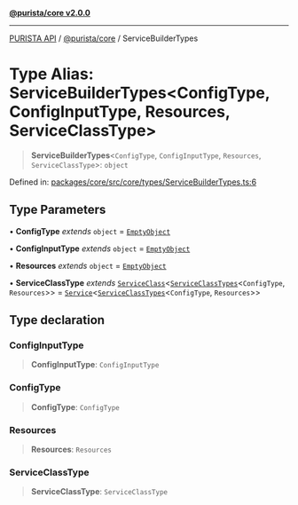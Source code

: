 [**@purista/core v2.0.0**](../README.md)

***

[PURISTA API](../../../packages.md) / [@purista/core](../README.md) / ServiceBuilderTypes

# Type Alias: ServiceBuilderTypes\<ConfigType, ConfigInputType, Resources, ServiceClassType\>

> **ServiceBuilderTypes**\<`ConfigType`, `ConfigInputType`, `Resources`, `ServiceClassType`\>: `object`

Defined in: [packages/core/src/core/types/ServiceBuilderTypes.ts:6](https://github.com/puristajs/purista/blob/master/packages/core/src/core/types/ServiceBuilderTypes.ts#L6)

## Type Parameters

• **ConfigType** *extends* `object` = [`EmptyObject`](EmptyObject.md)

• **ConfigInputType** *extends* `object` = [`EmptyObject`](EmptyObject.md)

• **Resources** *extends* `object` = [`EmptyObject`](EmptyObject.md)

• **ServiceClassType** *extends* [`ServiceClass`](../interfaces/ServiceClass.md)\<[`ServiceClassTypes`](ServiceClassTypes.md)\<`ConfigType`, `Resources`\>\> = [`Service`](../classes/Service.md)\<[`ServiceClassTypes`](ServiceClassTypes.md)\<`ConfigType`, `Resources`\>\>

## Type declaration

### ConfigInputType

> **ConfigInputType**: `ConfigInputType`

### ConfigType

> **ConfigType**: `ConfigType`

### Resources

> **Resources**: `Resources`

### ServiceClassType

> **ServiceClassType**: `ServiceClassType`
